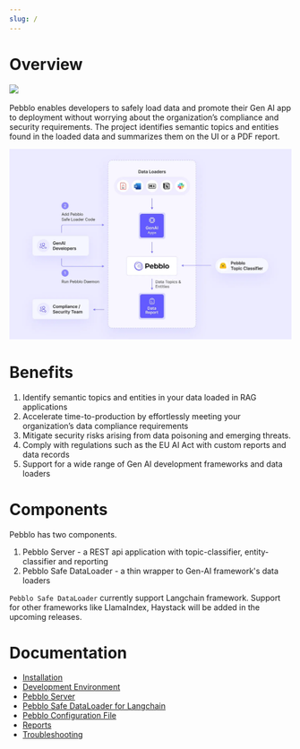 ```yaml
---
slug: /
---
```


# Overview

<img referrerpolicy="no-referrer-when-downgrade" src="https://static.scarf.sh/a.png?x-pxid=8ee2c5db-a0d6-4760-aa7e-96a1d37a11ad" />

Pebblo enables developers to safely load data and promote their Gen AI app to deployment without worrying about the organization’s compliance and security requirements. The project identifies semantic topics and entities found in the loaded data and summarizes them on the UI or a PDF report.

![Pebblo Overview](../static/img/pebblo-overview.webp)

# Benefits

1. Identify semantic topics and entities in your data loaded in RAG applications
1. Accelerate time-to-production by effortlessly meeting your organization’s data compliance requirements
1. Mitigate security risks arising from data poisoning and emerging threats.
1. Comply with regulations such as the EU AI Act with custom reports and data records
1. Support for a wide range of Gen AI development frameworks and data loaders

# Components

Pebblo has two components.

1. Pebblo Server - a REST api application with topic-classifier, entity-classifier and reporting
1. Pebblo Safe DataLoader - a thin wrapper to Gen-AI framework's data loaders

`Pebblo Safe DataLoader` currently support Langchain framework. Support for other frameworks like LlamaIndex, Haystack will be added in the upcoming releases.

# Documentation

- [Installation](installation.md)
- [Development Environment](development.md)
- [Pebblo Server](daemon.md)
- [Pebblo Safe DataLoader for Langchain](rag.md)
- [Pebblo Configuration File ](config.md)
- [Reports](reports.md)
- [Troubleshooting](troubleshooting.md)
